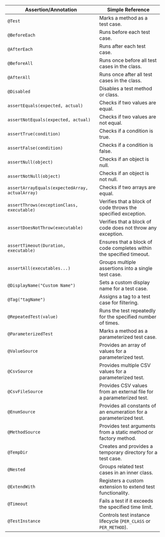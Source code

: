 | **Assertion/Annotation**          | **Simple Reference**                                                                             |
|-----------------------------------|-------------------------------------------------------------------------------------------------|
| `@Test`                           | Marks a method as a test case.                                                                  |
| `@BeforeEach`                     | Runs before each test case.                                                                     |
| `@AfterEach`                      | Runs after each test case.                                                                      |
| `@BeforeAll`                      | Runs once before all test cases in the class.                                                   |
| `@AfterAll`                       | Runs once after all test cases in the class.                                                    |
| `@Disabled`                       | Disables a test method or class.                                                                |
| `assertEquals(expected, actual)`  | Checks if two values are equal.                                                                 |
| `assertNotEquals(expected, actual)` | Checks if two values are not equal.                                                            |
| `assertTrue(condition)`           | Checks if a condition is true.                                                                  |
| `assertFalse(condition)`          | Checks if a condition is false.                                                                 |
| `assertNull(object)`              | Checks if an object is null.                                                                    |
| `assertNotNull(object)`           | Checks if an object is not null.                                                                |
| `assertArrayEquals(expectedArray, actualArray)` | Checks if two arrays are equal.                                                    |
| `assertThrows(exceptionClass, executable)` | Verifies that a block of code throws the specified exception.                          |
| `assertDoesNotThrow(executable)`  | Verifies that a block of code does not throw any exception.                                     |
| `assertTimeout(Duration, executable)` | Ensures that a block of code completes within the specified timeout.                         |
| `assertAll(executables...)`       | Groups multiple assertions into a single test case.                                             |
| `@DisplayName("Custom Name")`     | Sets a custom display name for a test case.                                                     |
| `@Tag("tagName")`                 | Assigns a tag to a test case for filtering.                                                     |
| `@RepeatedTest(value)`            | Runs the test repeatedly for the specified number of times.                                     |
| `@ParameterizedTest`              | Marks a method as a parameterized test case.                                                    |
| `@ValueSource`                    | Provides an array of values for a parameterized test.                                           |
| `@CsvSource`                      | Provides multiple CSV values for a parameterized test.                                          |
| `@CsvFileSource`                  | Provides CSV values from an external file for a parameterized test.                             |
| `@EnumSource`                     | Provides all constants of an enumeration for a parameterized test.                              |
| `@MethodSource`                   | Provides test arguments from a static method or factory method.                                 |
| `@TempDir`                        | Creates and provides a temporary directory for a test case.                                     |
| `@Nested`                         | Groups related test cases in an inner class.                                                    |
| `@ExtendWith`                     | Registers a custom extension to extend test functionality.                                      |
| `@Timeout`                        | Fails a test if it exceeds the specified time limit.                                            |
| `@TestInstance`                   | Controls test instance lifecycle (`PER_CLASS` or `PER_METHOD`).                                 |

